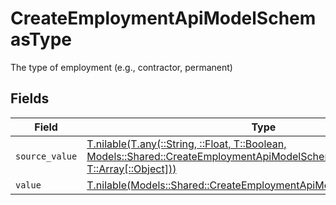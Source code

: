 # CreateEmploymentApiModelSchemasType

The type of employment (e.g., contractor, permanent)


## Fields

| Field                                                                                                                                                                                              | Type                                                                                                                                                                                               | Required                                                                                                                                                                                           | Description                                                                                                                                                                                        |
| -------------------------------------------------------------------------------------------------------------------------------------------------------------------------------------------------- | -------------------------------------------------------------------------------------------------------------------------------------------------------------------------------------------------- | -------------------------------------------------------------------------------------------------------------------------------------------------------------------------------------------------- | -------------------------------------------------------------------------------------------------------------------------------------------------------------------------------------------------- |
| `source_value`                                                                                                                                                                                     | [T.nilable(T.any(::String, ::Float, T::Boolean, Models::Shared::CreateEmploymentApiModelSchemasType4, T::Array[::Object]))](../../models/shared/createemploymentapimodelschemastypesourcevalue.md) | :heavy_minus_sign:                                                                                                                                                                                 | N/A                                                                                                                                                                                                |
| `value`                                                                                                                                                                                            | [T.nilable(Models::Shared::CreateEmploymentApiModelSchemasTypeValue)](../../models/shared/createemploymentapimodelschemastypevalue.md)                                                             | :heavy_minus_sign:                                                                                                                                                                                 | N/A                                                                                                                                                                                                |